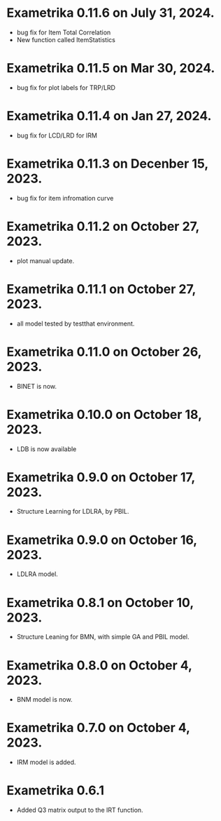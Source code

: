 # Exametrika 0.11.6 on July 31, 2024.

* bug fix for Item Total Correlation
* New function called ItemStatistics

# Exametrika 0.11.5 on Mar 30, 2024.

* bug fix for plot labels for TRP/LRD

# Exametrika 0.11.4 on Jan 27, 2024.

* bug fix for LCD/LRD for IRM


# Exametrika 0.11.3 on Decenber 15, 2023.

* bug fix for item infromation curve

# Exametrika 0.11.2 on October 27, 2023.

* plot manual update.


# Exametrika 0.11.1 on October 27, 2023.

* all model tested by testthat environment.

# Exametrika 0.11.0 on October 26, 2023.

* BINET is now.

# Exametrika 0.10.0 on October 18, 2023.

* LDB is now available

# Exametrika 0.9.0 on October 17, 2023.

* Structure Learning for LDLRA, by PBIL.

# Exametrika 0.9.0 on October 16, 2023.

* LDLRA model.

# Exametrika 0.8.1 on October 10, 2023.

* Structure Leaning for BMN, with simple GA and PBIL model.

# Exametrika 0.8.0 on October 4, 2023.

* BNM model is now.

# Exametrika 0.7.0 on October 4, 2023.

* IRM model is added.

# Exametrika 0.6.1

* Added Q3 matrix output to the IRT function.
